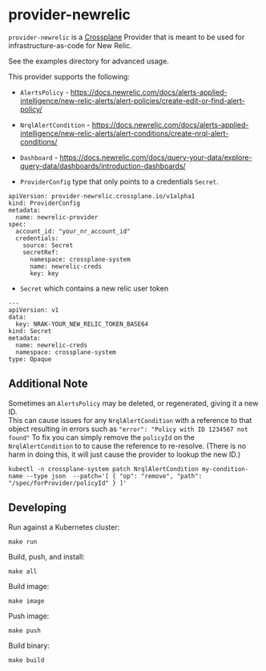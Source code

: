 # provider-newrelic

`provider-newrelic` is a [Crossplane](https://crossplane.io/) Provider
that is meant to be used for infrastructure-as-code for New Relic.

See the examples directory for advanced usage.

This provider supports the following:

- `AlertsPolicy` - https://docs.newrelic.com/docs/alerts-applied-intelligence/new-relic-alerts/alert-policies/create-edit-or-find-alert-policy/
- `NrqlAlertCondition` - https://docs.newrelic.com/docs/alerts-applied-intelligence/new-relic-alerts/alert-conditions/create-nrql-alert-conditions/
- `Dashboard` - https://docs.newrelic.com/docs/query-your-data/explore-query-data/dashboards/introduction-dashboards/

- `ProviderConfig` type that only points to a credentials `Secret`.
```---
apiVersion: provider-newrelic.crossplane.io/v1alpha1
kind: ProviderConfig
metadata:
  name: newrelic-provider
spec:
  account_id: "your_nr_account_id"
  credentials:
    source: Secret
    secretRef:
      namespace: crossplane-system
      name: newrelic-creds
      key: key
```
- `Secret` which contains a new relic user token
```
---
apiVersion: v1
data:
  key: NRAK-YOUR_NEW_RELIC_TOKEN_BASE64
kind: Secret
metadata:
  name: newrelic-creds
  namespace: crossplane-system
type: Opaque
```

## Additional Note
Sometimes an `AlertsPolicy` may be deleted, or regenerated, giving it a new ID.  
This can cause issues for any `NrqlAlertCondition` with a reference to that object resulting in errors such as `"error": "Policy with ID 1234567 not found"`
To fix you can simply remove the `policyId` on the `NrqlAlertCondition` to to cause the reference to re-resolve.
(There is no harm in doing this, it will just cause the provider to lookup the new ID.)
```
kubectl -n crossplane-system patch NrqlAlertCondition my-condition-name --type json  --patch='[ { "op": "remove", "path": "/spec/forProvider/policyId" } ]'
```

## Developing

Run against a Kubernetes cluster:

```console
make run
```

Build, push, and install:

```console
make all
```

Build image:

```console
make image
```

Push image:

```console
make push
```

Build binary:

```console
make build
```
